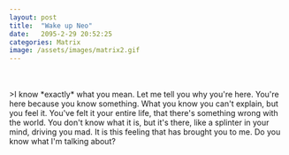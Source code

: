 ```yaml
---
layout: post
title:  "Wake up Neo"
date:   2095-2-29 20:52:25
categories: Matrix
image: /assets/images/matrix2.gif
---
```


<br/>
<br/>
>I know *exactly* what you mean.
Let me tell you why you're here.
You're here because you know something.
What you know you can't explain, but you feel it.
You've felt it your entire life, that there's something wrong with the world.
You don't know what it is, but it's there, like a splinter in your mind, driving you mad.
It is this feeling that has brought you to me. Do you know what I'm talking about?
